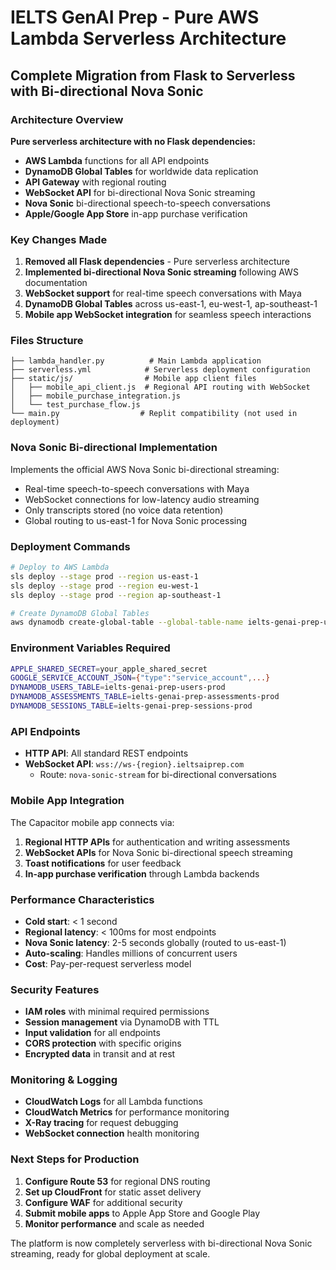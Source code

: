 # IELTS GenAI Prep - Pure AWS Lambda Serverless Architecture
## Complete Migration from Flask to Serverless with Bi-directional Nova Sonic

### Architecture Overview
**Pure serverless architecture with no Flask dependencies:**
- **AWS Lambda** functions for all API endpoints
- **DynamoDB Global Tables** for worldwide data replication
- **API Gateway** with regional routing
- **WebSocket API** for bi-directional Nova Sonic streaming
- **Nova Sonic** bi-directional speech-to-speech conversations
- **Apple/Google App Store** in-app purchase verification

### Key Changes Made
1. **Removed all Flask dependencies** - Pure serverless architecture
2. **Implemented bi-directional Nova Sonic streaming** following AWS documentation
3. **WebSocket support** for real-time speech conversations with Maya
4. **DynamoDB Global Tables** across us-east-1, eu-west-1, ap-southeast-1
5. **Mobile app WebSocket integration** for seamless speech interactions

### Files Structure
```
├── lambda_handler.py          # Main Lambda application
├── serverless.yml            # Serverless deployment configuration
├── static/js/                # Mobile app client files
│   ├── mobile_api_client.js  # Regional API routing with WebSocket
│   ├── mobile_purchase_integration.js
│   └── test_purchase_flow.js
└── main.py                  # Replit compatibility (not used in deployment)
```

### Nova Sonic Bi-directional Implementation
Implements the official AWS Nova Sonic bi-directional streaming:
- Real-time speech-to-speech conversations with Maya
- WebSocket connections for low-latency audio streaming
- Only transcripts stored (no voice data retention)
- Global routing to us-east-1 for Nova Sonic processing

### Deployment Commands
```bash
# Deploy to AWS Lambda
sls deploy --stage prod --region us-east-1
sls deploy --stage prod --region eu-west-1  
sls deploy --stage prod --region ap-southeast-1

# Create DynamoDB Global Tables
aws dynamodb create-global-table --global-table-name ielts-genai-prep-users-prod --replication-group RegionName=us-east-1 RegionName=eu-west-1 RegionName=ap-southeast-1
```

### Environment Variables Required
```bash
APPLE_SHARED_SECRET=your_apple_shared_secret
GOOGLE_SERVICE_ACCOUNT_JSON={"type":"service_account",...}
DYNAMODB_USERS_TABLE=ielts-genai-prep-users-prod
DYNAMODB_ASSESSMENTS_TABLE=ielts-genai-prep-assessments-prod
DYNAMODB_SESSIONS_TABLE=ielts-genai-prep-sessions-prod
```

### API Endpoints
- **HTTP API**: All standard REST endpoints
- **WebSocket API**: `wss://ws-{region}.ieltsaiprep.com`
  - Route: `nova-sonic-stream` for bi-directional conversations

### Mobile App Integration
The Capacitor mobile app connects via:
1. **Regional HTTP APIs** for authentication and writing assessments
2. **WebSocket APIs** for Nova Sonic bi-directional speech streaming
3. **Toast notifications** for user feedback
4. **In-app purchase verification** through Lambda backends

### Performance Characteristics
- **Cold start**: < 1 second
- **Regional latency**: < 100ms for most endpoints
- **Nova Sonic latency**: 2-5 seconds globally (routed to us-east-1)
- **Auto-scaling**: Handles millions of concurrent users
- **Cost**: Pay-per-request serverless model

### Security Features
- **IAM roles** with minimal required permissions
- **Session management** via DynamoDB with TTL
- **Input validation** for all endpoints
- **CORS protection** with specific origins
- **Encrypted data** in transit and at rest

### Monitoring & Logging
- **CloudWatch Logs** for all Lambda functions
- **CloudWatch Metrics** for performance monitoring
- **X-Ray tracing** for request debugging
- **WebSocket connection** health monitoring

### Next Steps for Production
1. **Configure Route 53** for regional DNS routing
2. **Set up CloudFront** for static asset delivery
3. **Configure WAF** for additional security
4. **Submit mobile apps** to Apple App Store and Google Play
5. **Monitor performance** and scale as needed

The platform is now completely serverless with bi-directional Nova Sonic streaming, ready for global deployment at scale.